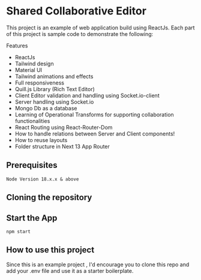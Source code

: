 
# Shared Collaborative Editor

This project is an example of web application build using ReactJs. Each part of this project is sample code to demonstrate the following: 


 Features

- ReactJs
- Tailwind design
- Material UI
- Tailwind animations and effects
- Full responsiveness
- Quill.js Library (Rich Text Editor)
- Client Editor validation and handling using Socket.io-client
- Server handling using Socket.io
- Mongo Db as a database
- Learning of Operational Transforms for supporting collaboration functionalities
- React Routing using React-Router-Dom
- How to handle relations between Server and Client components!
- How to reuse layouts
- Folder structure in Next 13 App Router


## Prerequisites
`Node Version 18.x.x & above`
## Cloning the repository
## Start the App

`npm start  `
## How to use this project

Since this is an example project , I'd encourage you to clone this repo and add your .env file and use it as a starter boilerplate.
